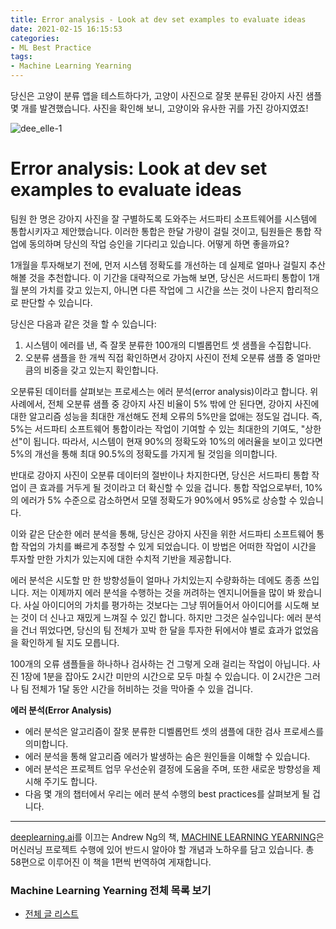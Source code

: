 ```yaml
---
title: Error analysis - Look at dev set examples to evaluate ideas
date: 2021-02-15 16:15:53
categories:
- ML Best Practice
tags:
- Machine Learning Yearning
---
```


당신은 고양이 분류 앱을 테스트하다가, 고양이 사진으로 잘못 분류된 강아지 사진 샘플 몇 개를 발견했습니다. 사진을 확인해 보니, 고양이와 유사한 귀를 가진 강아지였죠!

![dee_elle-1](https://i.loli.net/2021/02/14/2asmhAbznUJMPo3.jpg)

# Error analysis: Look at dev set examples to evaluate ideas

팀원 한 명은 강아지 사진을 잘 구별하도록 도와주는 서드파티 소프트웨어를 시스템에 통합시키자고 제안했습니다. 이러한 통합은 한달 가량이 걸릴 것이고, 팀원들은 통합 작업에 동의하며 당신의 작업 승인을 기다리고 있습니다. 어떻게 하면 좋을까요?

1개월을 투자해보기 전에, 먼저 시스템 정확도를 개선하는 데 실제로 얼마나 걸릴지 추산해볼 것을 추천합니다. 이 기간을 대략적으로 가늠해 보면, 당신은 서드파티 통합이 1개월 분의 가치를 갖고 있는지, 아니면 다른 작업에 그 시간을 쓰는 것이 나은지 합리적으로 판단할 수 있습니다.

당신은 다음과 같은 것을 할 수 있습니다:

1. 시스템이 에러를 낸, 즉 잘못 분류한 100개의 디벨롭먼트 셋 샘플을 수집합니다.
2. 오분류 샘플을 한 개씩 직접 확인하면서 강아지 사진이 전체 오분류 샘플 중 얼마만큼의 비중을 갖고 있는지 확인합니다.



오분류된 데이터를 살펴보는 프로세스는 에러 분석(error analysis)이라고 합니다. 위 사례에서, 전체 오분류 샘플 중 강아지 사진 비율이 5% 밖에 안 된다면, 강아지 사진에 대한 알고리즘 성능을 최대한 개선해도 전체 오류의 5%만을 없애는 정도일 겁니다. 즉, 5%는 서드파티 소프트웨어 통합이라는 작업이 기여할 수 있는 최대한의 기여도, "상한선"이 됩니다. 따라서, 시스템이 현재 90%의 정확도와 10%의 에러율을 보이고 있다면 5%의 개선을 통해 최대 90.5%의 정확도를 가지게 될 것임을 의미합니다.

반대로 강아지 사진이 오분류 데이터의 절반이나 차지한다면, 당신은 서드파티 통합 작업이 큰 효과를 거두게 될 것이라고 더 확신할 수 있을 겁니다. 통합 작업으로부터, 10%의 에러가 5% 수준으로 감소하면서 모델 정확도가 90%에서 95%로 상승할 수 있습니다.

이와 같은 단순한 에러 분석을 통해, 당신은 강아지 사진을 위한 서드파티 소프트웨어 통합 작업의 가치를 빠르게 추정할 수 있게 되었습니다. 이 방법은 어떠한 작업이 시간을 투자할 만한 가치가 있는지에 대한 수치적 기반을 제공합니다.

에러 분석은 시도할 만 한 방향성들이 얼마나 가치있는지 수량화하는 데에도 종종 쓰입니다. 저는 이제까지 에러 분석을 수행하는 것을 꺼려하는 엔지니어들을 많이 봐 왔습니다. 사실 아이디어의 가치를 평가하는 것보다는 그냥 뛰어들어서 아이디어를 시도해 보는 것이 더 신나고 재밌게 느껴질 수 있긴 합니다. 하지만 그것은 실수입니다: 에러 분석을 건너 뛰었다면, 당신의 팀 전체가 꼬박 한 달을 투자한 뒤에서야 별로 효과가 없었음을 확인하게 될 지도 모릅니다.

100개의 오류 샘플들을 하나하나 검사하는 건 그렇게 오래 걸리는 작업이 아닙니다. 사진 1장에 1분을 잡아도 2시간 미만의 시간으로 모두 마칠 수 있습니다. 이 2시간은 그러나 팀 전체가 1달 동안 시간을 허비하는 것을 막아줄 수 있을 겁니다.





**에러 분석(Error Analysis)**

- 에러 분석은 알고리즘이 잘못 분류한 디벨롭먼트 셋의 샘플에 대한 검사 프로세스를 의미합니다.
- 에러 분석을 통해 알고리즘 에러가 발생하는 숨은 원인들을 이해할 수 있습니다.
- 에러 분석은 프로젝트 업무 우선순위 결정에 도움을 주며, 또한 새로운 방향성을 제시해 주기도 합니다.
- 다음 몇 개의 챕터에서 우리는 에러 분석 수행의 best practices를 살펴보게 될 겁니다.



---

[deeplearning.ai](https://www.deeplearning.ai)를 이끄는 Andrew Ng의 책, [MACHINE LEARNING YEARNING](https://d2wvfoqc9gyqzf.cloudfront.net/content/uploads/2018/09/Ng-MLY01-13.pdf?utm_campaign=MLY%20Ebook%20Email&utm_medium=email&_hsmi=78646066&_hsenc=p2ANqtz-8EN6pTX4f_zSAT80ls6z_VnjtNqRW5_6H7bwAgac2tcKhJ0ZXMwNquIMXhBZzXz2nL9v2cwqsEnEeEOlFfen_ZyuVQtw&utm_content=78646066&utm_source=hs_automation)은 머신러닝 프로젝트 수행에 있어 반드시 알아야 할 개념과 노하우를 담고 있습니다. 총 58편으로 이루어진 이 책을 1편씩 번역하여 게재합니다.

### Machine Learning Yearning 전체 목록 보기

- [전체 글 리스트](https://choigww.github.io/tag/#/Machine%20Learning%20Yearning)